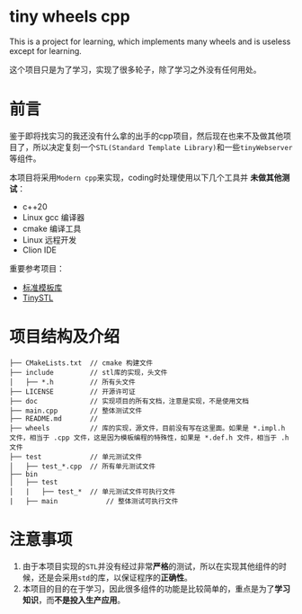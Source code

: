 # tiny wheels cpp
This is a project for learning, which implements many wheels and is useless except for learning.

这个项目只是为了学习，实现了很多轮子，除了学习之外没有任何用处。

# 前言

鉴于即将找实习的我还没有什么拿的出手的cpp项目，然后现在也来不及做其他项目了，所以决定复刻一个`STL(Standard Template Library)`和一些`tinyWebserver`等组件。

本项目将采用`Modern cpp`来实现，coding时处理使用以下几个工具并 **未做其他测试**：
- c++20
- Linux gcc 编译器
- cmake 编译工具
- Linux 远程开发
- Clion IDE

重要参考项目：
- [标准模板库](https://github.com/gcc-mirror/gcc/tree/master/libstdc%2B%2B-v3/include/bits)
- [TinySTL](https://github.com/zouxiaohang/TinySTL)

# 项目结构及介绍

```
├── CMakeLists.txt 	// cmake 构建文件
├── include			// stl库的实现，头文件
│   ├── *.h			// 所有头文件
├── LICENSE			// 开源许可证
├── doc			    // 实现项目的所有文档，注意是实现，不是使用文档
├── main.cpp		// 整体测试文件
├── README.md		// 
├── wheels			// 库的实现，源文件，目前没有写在这里面。如果是 *.impl.h 文件，相当于 .cpp 文件，这是因为模板编程的特殊性，如果是 *.def.h 文件，相当于 .h 文件
├── test			// 单元测试文件
│   ├── test_*.cpp	// 所有单元测试文件
├── bin
│   ├── test
│   |   ├── test_*	// 单元测试文件可执行文件
|   ├── main			// 整体测试可执行文件
```

# 注意事项

1. 由于本项目实现的`STL`并没有经过非常**严格**的测试，所以在实现其他组件的时候，还是会采用`std`的库，以保证程序的**正确性**。
2. 本项目的目的在于学习，因此很多组件的功能是比较简单的，重点是为了**学习知识**，而**不是投入生产应用**。
